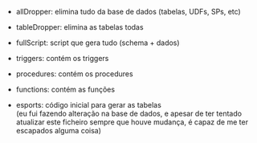 - allDropper: elimina tudo da base de dados (tabelas, UDFs, SPs, etc)

- tableDropper: elimina as tabelas todas

- fullScript: script que gera tudo (schema + dados)

- triggers: contém os triggers

- procedures: contém os procedures

- functions: contém as funções

- esports: código inicial para gerar as tabelas\
(eu fui fazendo alteração na base de dados, e apesar de ter tentado atualizar este ficheiro sempre que houve mudança, é capaz de me ter escapados alguma coisa)
